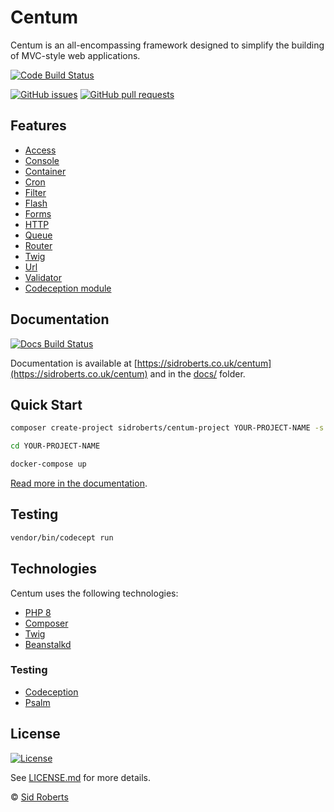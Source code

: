 # Centum

Centum is an all-encompassing framework designed to simplify the building of MVC-style web applications.



[![Code Build Status](https://img.shields.io/github/workflow/status/SidRoberts/centum/tests/development.svg?style=for-the-badge)](https://github.com/SidRoberts/centum/actions)

[![GitHub issues](https://img.shields.io/github/issues-raw/SidRoberts/centum.svg?style=for-the-badge)](https://github.com/SidRoberts/centum/issues)
[![GitHub pull requests](https://img.shields.io/github/issues-pr-raw/SidRoberts/centum.svg?style=for-the-badge)](https://github.com/SidRoberts/centum/pulls)



## Features

- [Access](https://sidroberts.co.uk/centum/access)
- [Console](https://sidroberts.co.uk/centum/console)
- [Container](https://sidroberts.co.uk/centum/container)
- [Cron](https://sidroberts.co.uk/centum/cron)
- [Filter](https://sidroberts.co.uk/centum/filter)
- [Flash](https://sidroberts.co.uk/centum/flash)
- [Forms](https://sidroberts.co.uk/centum/forms)
- [HTTP](https://sidroberts.co.uk/centum/http)
- [Queue](https://sidroberts.co.uk/centum/queue)
- [Router](https://sidroberts.co.uk/centum/router)
- [Twig](https://sidroberts.co.uk/centum/twig)
- [Url](https://sidroberts.co.uk/centum/url)
- [Validator](https://sidroberts.co.uk/centum/validator)
- [Codeception module](https://sidroberts.co.uk/centum/testing)



## Documentation

[![Docs Build Status](https://img.shields.io/github/deployments/SidRoberts/centum/github-pages?style=for-the-badge)](https://sidroberts.co.uk/centum)

Documentation is available at [https://sidroberts.co.uk/centum](https://sidroberts.co.uk/centum) and in the [docs/](docs/) folder.



## Quick Start

```bash
composer create-project sidroberts/centum-project YOUR-PROJECT-NAME -s dev

cd YOUR-PROJECT-NAME

docker-compose up
```

[Read more in the documentation](https://sidroberts.co.uk/centum/quick-start).



## Testing

```bash
vendor/bin/codecept run
```



## Technologies

Centum uses the following technologies:

- [PHP 8](https://www.php.net/)
- [Composer](https://getcomposer.org/)
- [Twig](https://twig.symfony.com/)
- [Beanstalkd](https://beanstalkd.github.io/)

### Testing

- [Codeception](https://codeception.com/)
- [Psalm](https://psalm.dev/)



## License

[![License](https://img.shields.io/github/license/SidRoberts/centum?style=for-the-badge)](LICENSE.md)

See [LICENSE.md](LICENSE.md) for more details.

© [Sid Roberts](https://github.com/SidRoberts)
